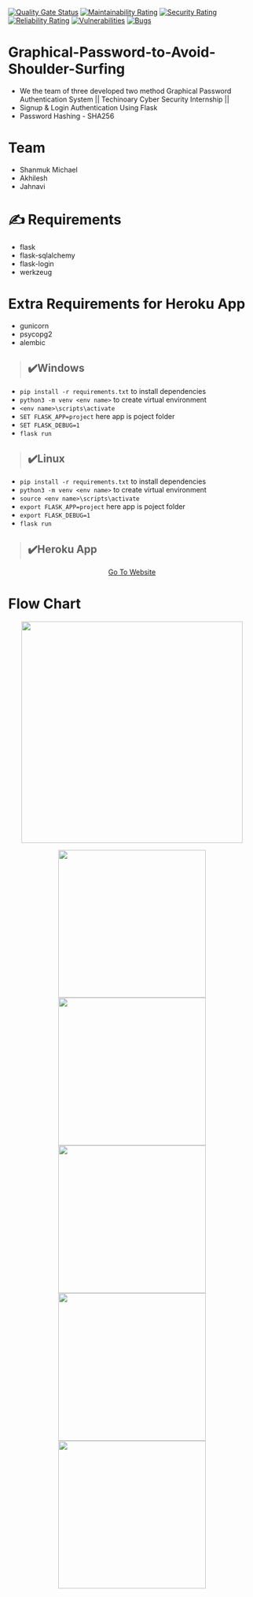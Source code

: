 [![Quality Gate Status](https://sonarcloud.io/api/project_badges/measure?project=akhileshkoti_Graphical-Password-to-Avoid-Shoulder-Surfing&metric=alert_status)](https://sonarcloud.io/dashboard?id=akhileshkoti_Graphical-Password-to-Avoid-Shoulder-Surfing)
[![Maintainability Rating](https://sonarcloud.io/api/project_badges/measure?project=akhileshkoti_Graphical-Password-to-Avoid-Shoulder-Surfing&metric=sqale_rating)](https://sonarcloud.io/dashboard?id=akhileshkoti_Graphical-Password-to-Avoid-Shoulder-Surfing)
[![Security Rating](https://sonarcloud.io/api/project_badges/measure?project=akhileshkoti_Graphical-Password-to-Avoid-Shoulder-Surfing&metric=security_rating)](https://sonarcloud.io/dashboard?id=akhileshkoti_Graphical-Password-to-Avoid-Shoulder-Surfing)
[![Reliability Rating](https://sonarcloud.io/api/project_badges/measure?project=akhileshkoti_Graphical-Password-to-Avoid-Shoulder-Surfing&metric=reliability_rating)](https://sonarcloud.io/dashboard?id=akhileshkoti_Graphical-Password-to-Avoid-Shoulder-Surfing)
[![Vulnerabilities](https://sonarcloud.io/api/project_badges/measure?project=akhileshkoti_Graphical-Password-to-Avoid-Shoulder-Surfing&metric=vulnerabilities)](https://sonarcloud.io/dashboard?id=akhileshkoti_Graphical-Password-to-Avoid-Shoulder-Surfing)
[![Bugs](https://sonarcloud.io/api/project_badges/measure?project=akhileshkoti_Graphical-Password-to-Avoid-Shoulder-Surfing&metric=bugs)](https://sonarcloud.io/dashboard?id=akhileshkoti_Graphical-Password-to-Avoid-Shoulder-Surfing)
# Graphical-Password-to-Avoid-Shoulder-Surfing
* We the team of three developed two method Graphical Password Authentication System || Techinoary Cyber Security Internship ||
* Signup &amp; Login Authentication Using Flask
* Password Hashing - SHA256

# Team
- Shanmuk Michael
- Akhilesh
- Jahnavi

# :writing_hand: Requirements
- flask
- flask-sqlalchemy
- flask-login
- werkzeug
# Extra Requirements for Heroku App 
- gunicorn
- psycopg2
- alembic

> ## :heavy_check_mark:Windows
*  ```pip install -r requirements.txt``` to install dependencies
* ```python3 -m venv <env name>``` to create virtual environment
* ```<env name>\scripts\activate``` 
* ```SET FLASK_APP=project``` here app is poject folder
* ```SET FLASK_DEBUG=1```
* ```flask run```

> ## :heavy_check_mark:Linux
* ```pip install -r requirements.txt``` to install dependencies
* ```python3 -m venv <env name>``` to create virtual environment
* ```source <env name>\scripts\activate``` 
* ```export FLASK_APP=project``` here app is poject folder
* ```export FLASK_DEBUG=1```
* ```flask run```


> ## :heavy_check_mark:Heroku App
<p align="center">
  <a href="https://graphical-password-cs-intern.herokuapp.com/">Go To Website </a>
 
</p>

# Flow Chart
<p align="center">
  <img widht ="450" height="450" src="https://user-images.githubusercontent.com/55943851/91001951-d6f96d00-e5ea-11ea-8148-f9cfc67f85b4.png">
</p>


<p align="center">
  <img widht ="300" height="300" src="https://user-images.githubusercontent.com/55943851/91034659-fe6c2c00-e622-11ea-905c-40581960f716.png">
  <img widht ="300" height="300" src="https://user-images.githubusercontent.com/55943851/90972381-2d58a400-e536-11ea-973a-3dd2a506c4cc.png">
   <img widht ="300" height="300" src="https://user-images.githubusercontent.com/55943851/90972403-55e09e00-e536-11ea-8e5b-ade97e96fb6f.png">
  <img widht ="300" height="300" src="https://user-images.githubusercontent.com/55943851/90972338-dfdc3700-e535-11ea-9c30-6a9cdbf31516.png">
   <img widht ="300" height="300" src="https://user-images.githubusercontent.com/55943851/90972452-c2f43380-e536-11ea-9add-9ad31b9d9ac4.png">
</p>
